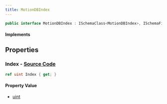 ```yaml
---
title: MotionDBIndex
---
```


```csharp
public interface MotionDBIndex : ISchemaClass<MotionDBIndex>, ISchemaField, ISchemaClass, INativeHandle
```

#### Implements

## Properties

### **Index** - [Source Code](https://github.com/swiftly-solution/swiftlys2/blob/main/managed/src/SwiftlyS2.Generated/Schemas/Interfaces/MotionDBIndex.cs#L16)

```csharp
ref uint Index { get; }
```

#### Property Value

- [uint](https://learn.microsoft.com/dotnet/api/system.uint32)

